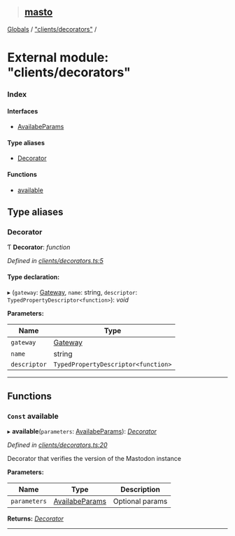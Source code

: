 > ## [masto](../README.md)

[Globals](../globals.md) / ["clients/decorators"](_clients_decorators_.md) /

# External module: "clients/decorators"

### Index

#### Interfaces

* [AvailabeParams](../interfaces/_clients_decorators_.availabeparams.md)

#### Type aliases

* [Decorator](_clients_decorators_.md#decorator)

#### Functions

* [available](_clients_decorators_.md#const-available)

## Type aliases

###  Decorator

Ƭ **Decorator**: *function*

*Defined in [clients/decorators.ts:5](https://github.com/neet/masto.js/blob/3506035/src/clients/decorators.ts#L5)*

#### Type declaration:

▸ (`gateway`: [Gateway](../classes/_gateway_gateway_.gateway.md), `name`: string, `descriptor`: `TypedPropertyDescriptor<function>`): *void*

**Parameters:**

Name | Type |
------ | ------ |
`gateway` | [Gateway](../classes/_gateway_gateway_.gateway.md) |
`name` | string |
`descriptor` | `TypedPropertyDescriptor<function>` |

___

## Functions

### `Const` available

▸ **available**(`parameters`: [AvailabeParams](../interfaces/_clients_decorators_.availabeparams.md)): *[Decorator](_clients_decorators_.md#decorator)*

*Defined in [clients/decorators.ts:20](https://github.com/neet/masto.js/blob/3506035/src/clients/decorators.ts#L20)*

Decorator that verifies the version of the Mastodon instance

**Parameters:**

Name | Type | Description |
------ | ------ | ------ |
`parameters` | [AvailabeParams](../interfaces/_clients_decorators_.availabeparams.md) | Optional params  |

**Returns:** *[Decorator](_clients_decorators_.md#decorator)*

___